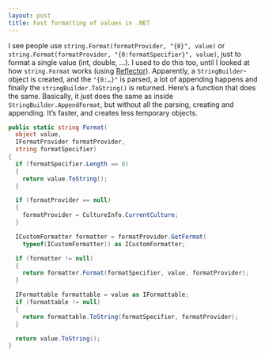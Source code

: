 ```yaml
---
layout: post
title: Fast formatting of values in .NET
---
```


I see people use `string.Format(formatProvider, "{0}", value)` or `string.Format(formatProvider, "{0:formatSpecifier}", value)`, just to format a single value (int, double, …). I used to do this too, until I looked at how `string.Format` works (using [Reflector](http://www.red-gate.com/products/dotnet-development/reflector/)). Apparently, a `StringBuilder`-object is created, and the `"{0:…}"` is parsed, a lot of appending happens and finally the `stringBuilder.ToString()` is returned. Here’s a function that does the same. Basically, it just does the same as inside `StringBuilder.AppendFormat`, but without all the parsing, creating and appending. It’s faster, and creates less temporary objects.

```csharp
public static string Format(
  object value,
  IFormatProvider formatProvider,
  string formatSpecifier)
{
  if (formatSpecifier.Length == 0)
  {
    return value.ToString();
  }

  if (formatProvider == null)
  {
    formatProvider = CultureInfo.CurrentCulture;
  }

  ICustomFormatter formatter = formatProvider.GetFormat(
    typeof(ICustomFormatter)) as ICustomFormatter;

  if (formatter != null)
  {
    return formatter.Format(formatSpecifier, value, formatProvider);
  }

  IFormattable formattable = value as IFormattable;
  if (formattable != null)
  {
    return formattable.ToString(formatSpecifier, formatProvider);
  }

  return value.ToString();
}
```